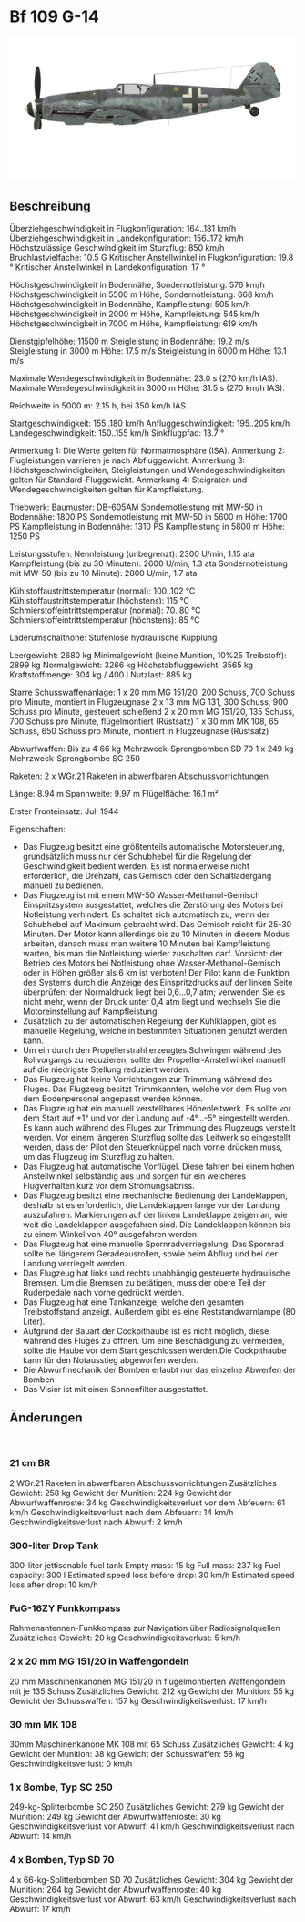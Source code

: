 ﻿# Bf 109 G-14

![bf109g14](../images/bf109g14.png)

## Beschreibung

Überziehgeschwindigkeit in Flugkonfiguration: 164..181 km/h
Überziehgeschwindigkeit in Landekonfiguration: 156..172 km/h
Höchstzulässige Geschwindigkeit im Sturzflug: 850 km/h
Bruchlastvielfache: 10.5 G
Kritischer Anstellwinkel in Flugkonfiguration: 19.8 °
Kritischer Anstellwinkel in Landekonfiguration: 17 °

Höchstgeschwindigkeit in Bodennähe, Sondernotleistung: 576 km/h
Höchstgeschwindigkeit in 5500 m Höhe, Sondernotleistung: 668 km/h
Höchstgeschwindigkeit in Bodennähe, Kampfleistung: 505 km/h
Höchstgeschwindigkeit in 2000 m Höhe, Kampfleistung: 545 km/h
Höchstgeschwindigkeit in 7000 m Höhe, Kampfleistung: 619 km/h

Dienstgipfelhöhe: 11500 m
Steigleistung in Bodennähe: 19.2 m/s
Steigleistung in 3000 m Höhe: 17.5 m/s
Steigleistung in 6000 m Höhe: 13.1 m/s

Maximale Wendegeschwindigkeit in Bodennähe: 23.0 s (270 km/h IAS).
Maximale Wendegeschwindigkeit in 3000 m Höhe: 31.5 s (270 km/h IAS).

Reichweite in 5000 m: 2.15 h, bei 350 km/h IAS.

Startgeschwindigkeit: 155..180 km/h
Anfluggeschwindigkeit: 195..205 km/h
Landegeschwindigkeit: 150..155 km/h
Sinkflugpfad: 13.7 °

Anmerkung 1: Die Werte gelten für Normatmosphäre (ISA).
Anmerkung 2: Flugleistungen varrieren je nach Abfluggewicht.
Anmerkung 3: Höchstgeschwindigkeiten, Steigleistungen und Wendegeschwindigkeiten gelten für Standard-Fluggewicht.
Anmerkung 4: Steigraten und Wendegeschwindigkeiten gelten für Kampfleistung.

Triebwerk:
Baumuster: DB-605AM
Sondernotleistung mit MW-50 in Bodennähe: 1800 PS
Sondernotleistung mit MW-50 in 5600 m Höhe: 1700 PS
Kampfleistung in Bodennähe: 1310 PS
Kampfleistung in 5800 m Höhe: 1250 PS

Leistungsstufen:
Nennleistung (unbegrenzt): 2300 U/min, 1.15 ata
Kampfleistung (bis zu 30 Minuten): 2600 U/min, 1.3 ata
Sondernotleistung mit MW-50 (bis zu 10 Minute): 2800 U/min, 1.7 ata

Kühlstoffaustrittstemperatur (normal): 100..102 °C
Kühlstoffaustrittstemperatur (höchstens): 115 °C
Schmierstoffeintrittstemperatur (normal): 70..80 °C
Schmierstoffeintrittstemperatur (höchstens): 85 °C

Laderumschalthöhe: Stufenlose hydraulische Kupplung 

Leergewicht: 2680 kg
Minimalgewicht (keine Munition, 10%25 Treibstoff): 2899 kg
Normalgewicht: 3266 kg
Höchstabfluggewicht: 3565 kg
Kraftstoffmenge: 304 kg / 400 l
Nutzlast: 885 kg

Starre Schusswaffenanlage:
1 x 20 mm MG 151/20, 200 Schuss, 700 Schuss pro Minute, montiert in Flugzeugnase
2 x 13 mm MG 131, 300 Schuss, 900 Schuss pro Minute, gesteuert schießend
2 x 20 mm MG 151/20, 135 Schuss, 700 Schuss pro Minute, flügelmontiert (Rüstsatz)
1 x 30 mm MK 108, 65 Schuss, 650 Schuss pro Minute, montiert in Flugzeugnase (Rüstsatz)

Abwurfwaffen:
Bis zu 4 66 kg Mehrzweck-Sprengbomben SD 70
1 x 249 kg Mehrzweck-Sprengbombe SC 250

Raketen:
2 x WGr.21 Raketen in abwerfbaren Abschussvorrichtungen

Länge: 8.94 m
Spannweite: 9.97 m
Flügelfläche: 16.1 m²

Erster Fronteinsatz: Juli 1944

Eigenschaften:
- Das Flugzeug besitzt eine größtenteils automatische Motorsteuerung, grundsätzlich muss nur der Schubhebel für die Regelung der Geschwindigkeit bedient werden. Es ist normalerweise nicht erforderlich, die Drehzahl, das Gemisch oder den Schaltladergang manuell zu bedienen.
- Das Flugzeug ist mit einem MW-50 Wasser-Methanol-Gemisch Einspritzsystem ausgestattet, welches die Zerstörung des Motors bei Notleistung verhindert. Es schaltet sich automatisch zu, wenn der Schubhebel auf Maximum gebracht wird. Das Gemisch reicht für 25-30 Minuten. Der Motor kann allerdings bis zu 10 Minuten in diesem Modus arbeiten, danach muss man weitere 10 Minuten bei Kampfleistung warten, bis man die Notleistung wieder zuschalten darf. Vorsicht: der Betrieb des Motors bei Notleistung ohne Wasser-Methanol-Gemisch oder in Höhen größer als 6 km ist verboten! Der Pilot kann die Funktion des Systems durch die Anzeige des Einspritzdrucks auf der linken Seite überprüfen: der Normaldruck liegt bei 0,6...0,7 atm; verwenden Sie es nicht mehr, wenn der Druck unter 0,4 atm liegt und wechseln Sie die Motoreinstellung auf Kampfleistung.
- Zusätzlich zu der automatischen Regelung der Kühlklappen, gibt es manuelle Regelung, welche in bestimmten Situationen genutzt werden kann.
- Um ein durch den Propellerstrahl erzeugtes Schwingen während des Rollvorgangs zu reduzieren, sollte der Propeller-Anstellwinkel manuell auf die niedrigste Stellung reduziert werden.
- Das Flugzeug hat keine Vorrichtungen zur Trimmung während des Fluges. Das Flugzeug besitzt Trimmkannten, welche vor dem Flug von dem Bodenpersonal angepasst werden können.
- Das Flugzeug hat ein manuell verstellbares Höhenleitwerk. Es sollte vor dem Start auf +1° und vor der Landung auf -4°...-5° eingestellt werden. Es kann auch während des Fluges zur Trimmung des Flugzeugs verstellt werden. Vor einem längeren Sturzflug sollte das Leitwerk so eingestellt werden, dass der Pilot den Steuerknüppel nach vorne drücken muss, um das Flugzeug im Sturzflug zu halten.
- Das Flugzeug hat automatische Vorflügel. Diese fahren bei einem hohen Anstellwinkel selbständig aus und sorgen für ein weicheres Flugverhalten kurz vor dem Strömungsabriss.
- Das Flugzeug besitzt eine mechanische Bedienung der Landeklappen, deshalb ist es erforderlich, die Landeklappen lange vor der Landung auszufahren. Markierungen auf der linken Landeklappe zeigen an, wie weit die Landeklappen ausgefahren sind. Die Landeklappen können bis zu einem Winkel von 40° ausgefahren werden.
- Das Flugzeug hat eine manuelle Spornradverriegelung. Das Spornrad sollte bei längerem Geradeausrollen, sowie beim Abflug und bei der Landung verriegelt werden.
- Das Flugzeug hat links und rechts unabhängig gesteuerte hydraulische Bremsen. Um die Bremsen zu betätigen, muss der obere Teil der Ruderpedale nach vorne gedrückt werden.
- Das Flugzeug hat eine Tankanzeige, welche den gesamten Treibstoffstand anzeigt. Außerdem gibt es eine Reststandwarnlampe (80 Liter).
- Aufgrund der Bauart der Cockpithaube ist es nicht möglich, diese während des Fluges zu öffnen. Um eine Beschädigung zu vermeiden, sollte die Haube vor dem Start geschlossen werden.Die Cockpithaube kann für den Notausstieg abgeworfen werden.
- Die Abwurfmechanik der Bomben erlaubt nur das einzelne Abwerfen der Bomben
- Das Visier ist mit einen Sonnenfilter ausgestattet.

## Änderungen
﻿

### 21 cm BR

2 WGr.21 Raketen in abwerfbaren Abschussvorrichtungen
Zusätzliches Gewicht: 258 kg
Gewicht der Munition: 224 kg
Gewicht der Abwurfwaffenroste: 34 kg
Geschwindigkeitsverlust vor dem Abfeuern: 61 km/h
Geschwindigkeitsverlust nach dem Abfeuern: 14 km/h
Geschwindigkeitsverlust nach Abwurf: 2 km/h﻿

### 300-liter Drop Tank

300-liter jettisonable fuel tank
Empty mass: 15 kg
Full mass: 237 kg
Fuel capacity: 300 l
Estimated speed loss before drop: 30 km/h
Estimated speed loss after drop: 10 km/h﻿

### FuG-16ZY Funkkompass

Rahmenantennen-Funkkompass zur Navigation über Radiosignalquellen
Zusätzliches Gewicht: 20 kg
Geschwindigkeitsverlust: 5 km/h﻿

### 2 x 20 mm MG 151/20 in Waffengondeln

20 mm Maschinenkanonen MG 151/20 in flügelmontierten Waffengondeln mit je 135 Schuss
Zusätzliches Gewicht: 212 kg
Gewicht der Munition: 55 kg
Gewicht der Schusswaffen: 157 kg
Geschwindigkeitsverlust: 17 km/h﻿

### 30 mm MK 108

30mm Maschinenkanone MK 108 mit 65 Schuss
Zusätzliches Gewicht: 4 kg
Gewicht der Munition: 38 kg
Gewicht der Schusswaffen: 58 kg
Geschwindigkeitsverlust: 0 km/h﻿

### 1 x Bombe, Typ SC 250

249-kg-Splitterbombe SC 250
Zusätzliches Gewicht: 279 kg
Gewicht der Munition: 249 kg
Gewicht der Abwurfwaffenroste: 30 kg
Geschwindigkeitsverlust vor Abwurf: 41 km/h
Geschwindigkeitsverlust nach Abwurf: 14 km/h﻿

### 4 x Bomben, Typ SD 70

4 x 66-kg-Splitterbomben SD 70
Zusätzliches Gewicht: 304 kg
Gewicht der Munition: 264 kg
Gewicht der Abwurfwaffenroste: 40 kg
Geschwindigkeitsverlust vor Abwurf: 63 km/h
Geschwindigkeitsverlust nach Abwurf: 17 km/h